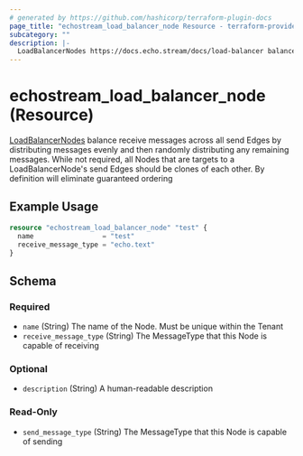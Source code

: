 ```yaml
---
# generated by https://github.com/hashicorp/terraform-plugin-docs
page_title: "echostream_load_balancer_node Resource - terraform-provider-echostream"
subcategory: ""
description: |-
  LoadBalancerNodes https://docs.echo.stream/docs/load-balancer balance receive messages across all send Edges by distributing messages evenly and then randomly distributing any remaining messages. While not required, all Nodes that are targets to a LoadBalancerNode's send Edges should be clones of each other. By definition will eliminate guaranteed ordering
---
```


# echostream_load_balancer_node (Resource)

[LoadBalancerNodes](https://docs.echo.stream/docs/load-balancer) balance receive messages across all send Edges by distributing messages evenly and then randomly distributing any remaining messages. While not required, all Nodes that are targets to a LoadBalancerNode's send Edges should be clones of each other. By definition will eliminate guaranteed ordering

## Example Usage

```terraform
resource "echostream_load_balancer_node" "test" {
  name                 = "test"
  receive_message_type = "echo.text"
}
```

<!-- schema generated by tfplugindocs -->
## Schema

### Required

- `name` (String) The name of the Node. Must be unique within the Tenant
- `receive_message_type` (String) The MessageType that this Node is capable of receiving

### Optional

- `description` (String) A human-readable description

### Read-Only

- `send_message_type` (String) The MessageType that this Node is capable of sending


